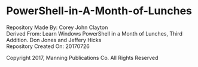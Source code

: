 # PowerShell-in-A-Month-of-Lunches

Repository Made By: Corey John Clayton  
Derived From: Learn Windows PowerShell in a Month of Lunches, Third Addition. Don Jones and Jeffery Hicks  
Repository Created On: 20170726


Copyright 2017, Manning Publications Co. All Rights Reserved
